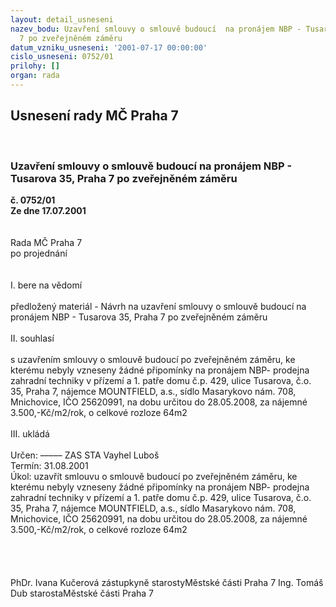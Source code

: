 ```yaml
---
layout: detail_usneseni
nazev_bodu: Uzavření smlouvy o smlouvě budoucí  na pronájem NBP - Tusarova 35, Praha
  7 po zveřejněném záměru
datum_vzniku_usneseni: '2001-07-17 00:00:00'
cislo_usneseni: 0752/01
prilohy: []
organ: rada
---
```

<div id="ucUsn_pList" class="usn">
	<span><h2>Usnesení rady MČ Praha 7 </h2>
<br></span><div class="standBody">
<span><h3>Uzavření smlouvy o smlouvě budoucí  na pronájem NBP - Tusarova 35, Praha 7 po zveřejněném záměru</h3></span><div class="center">
		<strong>č. 0752/01</strong><br>
	</div>
<div class="center">
		<strong>Ze dne 17.07.2001</strong><br><br>
	</div>
<br>Rada MČ Praha 7<br>po projednání<br><br><br>I.	bere na vědomí<br><br> předložený materiál - Návrh na uzavření smlouvy o smlouvě budoucí na pronájem NBP - Tusarova 35, Praha 7 po zveřejněném záměru<br><br>II.	souhlasí <br><br>s uzavřením  smlouvy o smlouvě budoucí po zveřejněném záměru, ke kterému nebyly vzneseny žádné připomínky na pronájem NBP- prodejna zahradní techniky v přízemí a 1. patře domu č.p. 429, ulice Tusarova, č.o. 35, Praha 7, nájemce MOUNTFIELD, a.s., sídlo Masarykovo nám. 708, Mnichovice, IČO 25620991, na dobu určitou do 28.05.2008, za nájemné 3.500,-Kč/m2/rok, o celkové rozloze 64m2<br><br>III.	ukládá <br><br> Určen:	–––––	ZAS STA Vayhel Luboš<br>Termín: 31.08.2001<br>Úkol:	uzavřít smlouvu o smlouvě budoucí po zveřejněném záměru, ke kterému nebyly vzneseny žádné připomínky na pronájem NBP- prodejna zahradní techniky v přízemí a 1. patře domu č.p. 429, ulice Tusarova, č.o. 35, Praha 7, nájemce MOUNTFIELD, a.s., sídlo Masarykovo nám. 708, Mnichovice, IČO 25620991, na dobu určitou do 28.05.2008, za nájemné 3.500,-Kč/m2/rok, o celkové rozloze 64m2<br> <br><br><br> 	<br>PhDr. Ivana Kučerová zástupkyně starostyMěstské části Praha 7	Ing. Tomáš Dub starostaMěstské části Praha 7<br>	<br><br>
</div>
</div>